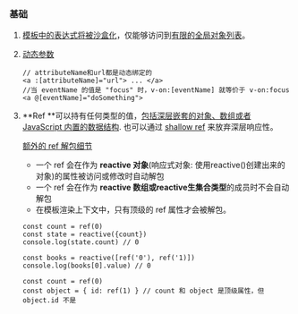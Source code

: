 ### 基础

1. [模板中的表达式将被沙盒化](https://cn.vuejs.org/guide/essentials/template-syntax.html#restricted-globals-access)，仅能够访问到[有限的全局对象列表](https://github.com/vuejs/core/blob/main/packages/shared/src/globalsAllowList.ts#L3)。

2. [动态参数](https://cn.vuejs.org/guide/essentials/template-syntax.html#dynamic-arguments)

   ```vue
   // attributeName和url都是动态绑定的
   <a :[attributeName]="url"> ... </a>
   //当 eventName 的值是 "focus" 时，v-on:[eventName] 就等价于 v-on:focus
   <a @[eventName]="doSomething">

3. **Ref **可以持有任何类型的值，[包括深层嵌套的对象、数组或者 JavaScript 内置的数据结构](https://cn.vuejs.org/guide/essentials/reactivity-fundamentals.html#deep-reactivity). 也可以通过 [shallow ref](https://cn.vuejs.org/api/reactivity-advanced.html#shallowref) 来放弃深层响应性。

   [额外的 ref 解包细节](https://cn.vuejs.org/guide/essentials/reactivity-fundamentals.html#additional-ref-unwrapping-details)

   - 一个 ref 会在作为 **reactive 对象**(响应式对象: 使用reactive()创建出来的对象)的属性被访问或修改时自动解包
   - 一个 ref 会在作为 **reactive 数组或reactive生集合类型**的成员时不会自动解包
   - 在模板渲染上下文中，只有顶级的 ref 属性才会被解包。

   ```vue
   const count = ref(0)
   const state = reactive({count})
   console.log(state.count) // 0
   
   const books = reactive([ref('0'), ref('1)])
   console.log(books[0].value) // 0
   
   const count = ref(0)
   const object = { id: ref(1) } // count 和 object 是顶级属性，但 object.id 不是
   ```

   

   

